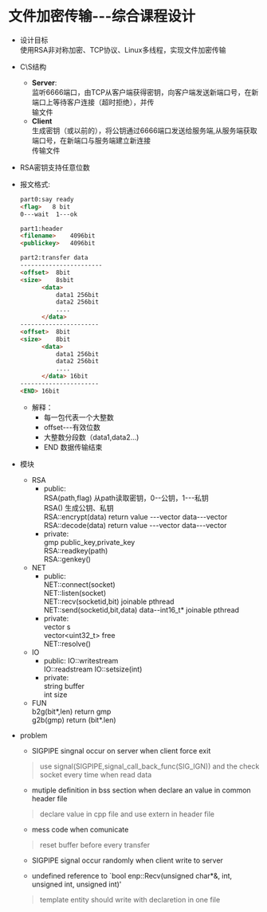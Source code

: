 # 文件加密传输---综合课程设计

* 设计目标  
使用RSA非对称加密、TCP协议、Linux多线程，实现文件加密传输

* C\S结构  
    * **Server**:  
    监听6666端口，由TCP从客户端获得密钥，向客户端发送新端口号，在新端口上等待客户连接（超时拒绝），并传  
    输文件
    * **Client**  
    生成密钥（或以前的），将公钥通过6666端口发送给服务端,从服务端获取端口号，在新端口与服务端建立新连接  
    传输文件
    
 
* RSA密钥支持任意位数

* 报文格式:  
    ```html
    part0:say ready
    <flag>   8 bit
    0---wait  1---ok
    ```
    ```html
    part1:header
    <filename>    4096bit
    <publickey>   4096bit
    ```
    ```html
    part2:transfer data
  -----------------------
    <offset>  8bit
    <size>    8sbit
          <data>
              data1 256bit
              data2 256bit
              ....
          </data>
  ----------------------
    <offset>  8bit
    <size>    8bit
          <data>
              data1 256bit
              data2 256bit
              ....
          </data> 16bit
  ----------------------
    <END> 16bit
    
    ```
    
    * 解释：  
        * 每一包代表一个大整数
        * offset---有效位数
        * 大整数分段数（data1,data2...)
        * END 数据传输结束

* 模块
    * RSA  
        - public:  
          RSA(path,flag)  从path读取密钥，0--公钥，1---私钥  
          RSA()  生成公钥、私钥  
          RSA::encrypt(data) return value ---vector<gmp> data---vector<gmp>  
          RSA::decode(data)  return value ---vector<gmp> data---vector<gmp>  
        - private:  
          gmp public_key,private_key  
          RSA::readkey(path)  
          RSA::genkey()
    * NET  
        - public:  
          NET::connect(socket)  
          NET::listen(socket)  
          NET::recv(socketid,bit) joinable pthread  
          NET::send(socketid,bit,data) data--int16_t* joinable pthread
        - private:  
          vector<socket> s  
          vector<uint32_t> free  
          NET::resolve()
    * IO  
        - public:
          IO::writestream  
          IO::readstream
          IO::setsize(int)  
        - private:  
          string buffer  
          int size  
    * FUN  
        b2g(bit*,len)   return gmp  
        g2b(gmp)        return (bit*.len)
        
        
        
* problem
    * SIGPIPE singnal occur on server when client force exit
    > use signal(SIGPIPE,signal_call_back_func(SIG_IGN)) and the check socket every time when read data
    
    * mutiple definition in bss section when declare an value in common header file
    > declare value in cpp file and use extern in header file
    
    * mess code when comunicate
    > reset buffer before every transfer
    
    * SIGPIPE signal occur randomly when client write to server
    
    * undefined reference to `bool enp::Recv<unsigned char>(unsigned char*&, int, unsigned int, unsigned int)'
    > template entity should write with declaretion in one file
    